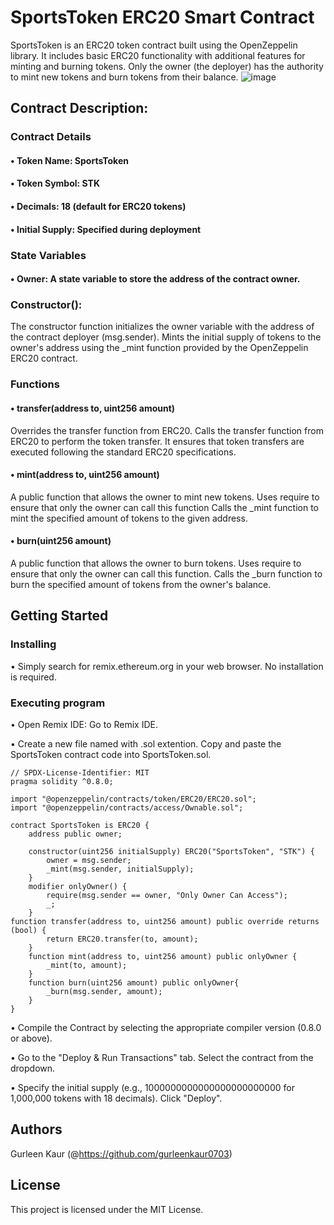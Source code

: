 # SportsToken ERC20 Smart Contract
SportsToken is an ERC20 token contract built using the OpenZeppelin library. It includes basic ERC20 functionality with additional features for minting and burning tokens. Only the owner (the deployer) has the authority to mint new tokens and burn tokens from their balance.
![image](https://github.com/gurleenkaur0703/Token_ERC20/assets/170515862/0be10a71-61ee-4018-b356-deace6f6e787)


## Contract Description:

### Contract Details

#### • Token Name: SportsToken
#### • Token Symbol: STK
#### • Decimals: 18 (default for ERC20 tokens)
#### • Initial Supply: Specified during deployment

### State Variables

#### •	Owner: A state variable to store the address of the contract owner.

### Constructor():
The constructor function initializes the owner variable with the address of the contract deployer (msg.sender).
Mints the initial supply of tokens to the owner's address using the _mint function provided by the OpenZeppelin ERC20 contract.

### Functions
#### •	transfer(address to, uint256 amount)
Overrides the transfer function from ERC20.
Calls the transfer function from ERC20 to perform the token transfer. 
It ensures that token transfers are executed following the standard ERC20 specifications.
#### •	mint(address to, uint256 amount)
A public function that allows the owner to mint new tokens.
Uses require to ensure that only the owner can call this function
Calls the _mint function to mint the specified amount of tokens to the given address.

#### •	burn(uint256 amount) 
A public function that allows the owner to burn tokens.
Uses require to ensure that only the owner can call this function.
Calls the _burn function to burn the specified amount of tokens from the owner's balance.

## Getting Started

### Installing

•	Simply search for remix.ethereum.org in your web browser.	No installation is required.

### Executing program
• Open Remix IDE: Go to Remix IDE.

• Create a new file named with .sol extention. Copy and paste the SportsToken contract code into SportsToken.sol.
```
// SPDX-License-Identifier: MIT
pragma solidity ^0.8.0;

import "@openzeppelin/contracts/token/ERC20/ERC20.sol";
import "@openzeppelin/contracts/access/Ownable.sol";

contract SportsToken is ERC20 {
    address public owner;

    constructor(uint256 initialSupply) ERC20("SportsToken", "STK") {
        owner = msg.sender;
        _mint(msg.sender, initialSupply);
    }
    modifier onlyOwner() {
        require(msg.sender == owner, "Only Owner Can Access");
        _;
    }
function transfer(address to, uint256 amount) public override returns (bool) {
        return ERC20.transfer(to, amount);
    }
    function mint(address to, uint256 amount) public onlyOwner {
        _mint(to, amount);
    }
    function burn(uint256 amount) public onlyOwner{
        _burn(msg.sender, amount);
    }
}
```

• Compile the Contract by selecting the appropriate compiler version (0.8.0 or above).

• Go to the "Deploy & Run Transactions" tab. Select the contract from the dropdown.

• Specify the initial supply (e.g., 1000000000000000000000000 for 1,000,000 tokens with 18 decimals). Click "Deploy".


## Authors

Gurleen Kaur
(@https://github.com/gurleenkaur0703)

## License

This project is licensed under the MIT License.
